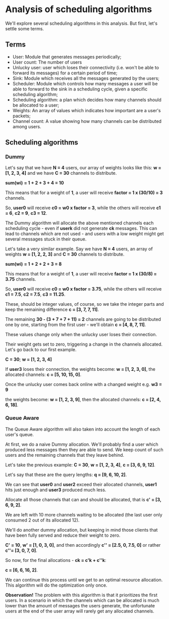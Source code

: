 # Analysis of scheduling algorithms

We'll explore several scheduling algorithms in this analysis. But first, let's settle some terms.

## Terms

- User: Module that generates messages periodically;
- User count: The number of users
- Unlucky user: user which loses their connectivity (i.e. won't be able to forward its messages) for a certain period of time;
- Sink: Module which receives all the messages generated by the users;
- Scheduler: Module which controls how many messages a user will be able to forward to the sink in a scheduling cycle, given a specific scheduling algorithm;
- Scheduling algorithm: a plan which decides how many channels should be allocated to a user;
- Weights: An array of values which indicates how important are a user's packets;
- Channel count: A value showing how many channels can be distributed among users.

## Scheduling algorithms

### **Dummy**

Let's say that we have **N = 4** users, our array of weights looks like this: **w = [1, 2, 3, 4]** and we have **C = 30** channels to distribute.

**sum(wi)** **= 1 + 2 + 3 + 4 = 10**

This means that for a weight of **1**, a user will receive **factor = 1 x (30/10) = 3** channels.

So, **user0** will receive **c0 = w0 x factor = 3**, while the others will receive **c1 = 6**, **c2 = 9**, **c3 = 12**.

The Dummy algorithm will allocate the above mentioned channels each scheduling cycle - even if **userk** did not generate **ck** messages. This can lead to channels which are not used - and users with a low weight might get several messages stuck in their queue.

Let's take a very similar example.
Say we have **N = 4** users, an array of weights **w = [1, 2, 2, 3]** and **C = 30** channels to distribute.

**sum(wi)** **= 1 + 2 + 2 + 3 = 8**

This means that for a weight of **1**, a user will receive **factor = 1 x (30/8) = 3.75** channels.

So, **user0** will receive **c0 = w0 x factor = 3.75**, while the others will receive **c1 = 7.5**, **c2 = 7.5**, **c3 = 11.25**.

These, should be integer values, of course, so we take the integer parts and keep the remaining difference **c = [3, 7, 7, 11]**.

The remaining **30 - (3 + 7 + 7 + 11) = 2** channels are going to be distributed one by one, starting from the first user - we'll obtain **c = [4, 8, 7, 11]**.

These values change only when the unlucky user loses their connection.

Their weight gets set to zero, triggering a change in the channels allocated. Let's go back to our first example.

**C = 30**; **w = [1, 2, 3, 4]**

If **user3** loses their connection, the weights become: **w = [1, 2, 3, 0]**, the allocated channels: **c = [5, 10, 15, 0]**.

Once the unlucky user comes back online with a changed weight e.g. **w3 = 9**

the weights become: **w = [1, 2, 3, 9]**, then the allocated channels: **c = [2, 4, 6, 18]**.

### **Queue Aware**

The Queue Aware algorithm will also taken into account the length of each user's queue.

At first, we do a naive Dummy allocation. We'll probably find a user which produced less messages then they are able to send. We keep count of such users and the remaining channels that they leave behind.

Let's take the previous example: **C = 30**, **w = [1, 2, 3, 4]**, **c = [3, 6, 9, 12]**.

Let's say that these are the query lengths: **q = [9, 6, 10, 2]**.

We can see that **user0** and **user2** exceed their allocated channels, **user1** hits just enough and **user3** produced much less.

Allocate all those channels that can and should be allocated, that is **c' = [3, 6, 9, 2]**.

We are left with 10 more channels waiting to be allocated (the last user only consumed 2 out of its allocated 12).

We'll do another dummy allocation, but keeping in mind those clients that have been fully served and reduce their weight to zero.

**C' = 10**, **w' = [1, 0, 3, 0]**, and then accordingly **c'' = [2.5, 0, 7.5, 0]** or rather **c''= [3, 0, 7, 0]**.

So now, for the final allocations - **ck = c'k + c''k**:

**c = [6, 6, 16, 2]**.

We can continue this process until we get to an optimal resource allocation. This algorithm will do the optimization only once.

**Observation!** The problem with this algorithm is that it prioritizes the first users. In a scenario in which the channels which can be allocated is much lower than the amount of messages the users generate, the unfortunate users at the end of the user array will rarely get any allocated channels.
